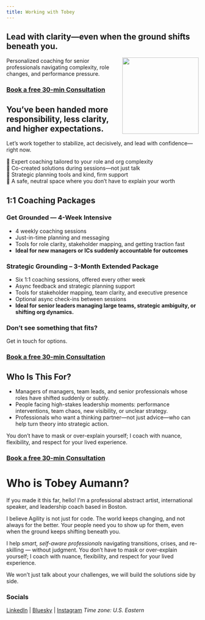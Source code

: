 ```yaml
---
title: Working with Tobey
---
```


## Lead with clarity—even when the ground shifts beneath you.


<img src="https://avatars.githubusercontent.com/u/207039385?v=4" height="200" align="RIGHT">
Personalized coaching for senior professionals navigating complexity, role changes, and performance pressure.


### [Book a free 30-min Consultation](https://zcal.co/tobey)


## You’ve been handed more responsibility, less clarity, and higher expectations.

Let’s work together to stabilize, act decisively, and lead with confidence—right now.  
  
🌈 Expert coaching tailored to your role and org complexity  
🌈 Co-created solutions during sessions—not just talk  
🌈 Strategic planning tools and kind, firm support  
🌈 A safe, neutral space where you don’t have to explain your worth


## 1:1 Coaching Packages

### Get Grounded — 4-Week Intensive

- 4 weekly coaching sessions
- Just-in-time planning and messaging
- Tools for role clarity, stakeholder mapping, and getting traction fast
- **Ideal for new managers or ICs suddenly accountable for outcomes**

### Strategic Grounding – 3-Month Extended Package

- Six 1:1 coaching sessions, offered every other week
- Async feedback and strategic planning support
- Tools for stakeholder mapping, team clarity, and executive presence
- Optional async check-ins between sessions
- **Ideal for senior leaders managing large teams, strategic ambiguity, or shifting org dynamics.**

### Don’t see something that fits?  
Get in touch for options.

### [Book a free 30-min Consultation](https://zcal.co/tobey)


## Who Is This For?

- Managers of managers, team leads, and senior professionals whose roles have shifted suddenly or subtly.
- People facing high-stakes leadership moments: performance interventions, team chaos, new visibility, or unclear strategy.
- Professionals who want a thinking partner—not just advice—who can help turn theory into strategic action.

You don’t have to mask or over-explain yourself; I coach with nuance, flexibility, and respect for your lived experience.

### [Book a free 30-min Consultation](https://zcal.co/tobey)



# Who is Tobey Aumann? 
If you made it this far, hello! I'm a professional abstract artist, international speaker, and leadership coach based in Boston.  

I believe Agility is not just for code. The world keeps changing, and not always for the better. Your people need you to show up for them, even when the ground keeps shifting beneath you.

I help _smart, self-aware professionals_ navigating transitions, crises, and re-skilling — without judgment. You don’t have to mask or over-explain yourself; I coach with nuance, flexibility, and respect for your lived experience.

We won’t just talk about your challenges, we will build the solutions side by side.


### Socials

[LinkedIn](https://www.linkedin.com/in/tobeyaumann) | [Bluesky](https://bsky.app/profile/tobeyblaze.bsky.social) | [Instagram](https://www.instagram.com/tobeyblaze)
_Time zone: U.S. Eastern_

